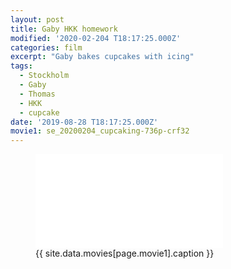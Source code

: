 ```yaml
---
layout: post
title: Gaby HKK homework
modified: '2020-02-204 T18:17:25.000Z'
categories: film
excerpt: "Gaby bakes cupcakes with icing"
tags:
  - Stockholm
  - Gaby
  - Thomas
  - HKK
  - cupcake
date: '2019-08-28 T18:17:25.000Z'
movie1: se_20200204_cupcaking-736p-crf32
---
```


<figure>
<iframe src="{{ site.commonurl }}/movies/{{ site.data.movies[page.movie1].file }}" width="{{ site.data.movies[page.movie1].width }}" height="{{ site.data.movies[page.movie1].height }}" frameborder="0">
</iframe>
<figcaption> {{ site.data.movies[page.movie1].caption }} </figcaption>
</figure>
